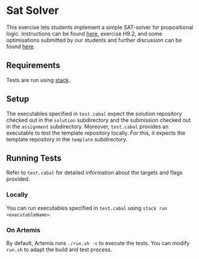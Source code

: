 # Sat Solver

This exercise lets students implement a
simple SAT-solver for propositional logic.
Instructions can be found [here](instructions.pdf), exercise H9.2,
and some optimisations submitted by our students
and further discussion can be found [here](https://www21.in.tum.de/teaching/fpv/WS19/wettbewerb.html#woche9).

## Requirements

Tests are run using [stack](https://docs.haskellstack.org/en/stable/README/).

## Setup

The executables specified in `test.cabal` expect the solution repository checked out in the `solution` subdirectory and the submission checked out in the `assignment` subdirectory.
Moreover, `test.cabal` provides an executable to test the template repository locally.
For this, it expects the template repository in the `template` subdirectory.

## Running Tests

Refer to `test.cabal` for detailed information about the targets and flags provided.

### Locally

You can run executables specified in `test.cabal` using `stack run <executableName>`.

### On Artemis

By default, Artemis runs `./run.sh -s` to execute the tests.
You can modify `run.sh` to adapt the build and test process.

